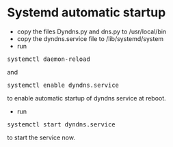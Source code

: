 # Systemd automatic startup

- copy the files Dyndns.py and dns.py to /usr/local/bin
- copy the dyndns.service file to /lib/systemd/system
- run 
<pre>
systemctl daemon-reload
</pre>
and 
<pre>
systemctl enable dyndns.service
</pre>
to enable automatic startup of dyndns service at reboot.
- run
<pre>
systemctl start dyndns.service
</pre>
to start the service now.
